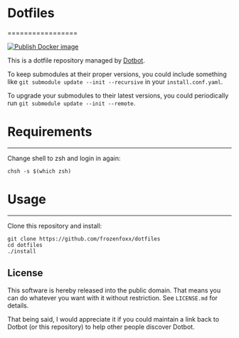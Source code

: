 # Dotfiles
=================

[![Publish Docker image](https://github.com/frozenfoxx/dotfiles/actions/workflows/publish.yml/badge.svg)](https://github.com/frozenfoxx/dotfiles/actions/workflows/publish.yml)

This is a dotfile repository managed by [Dotbot][dotbot].

To keep submodules at their proper versions, you could include something like
`git submodule update --init --recursive` in your `install.conf.yaml`.

To upgrade your submodules to their latest versions, you could periodically run
`git submodule update --init --remote`.

# Requirements
-------
Change shell to zsh and login in again:

```shell
chsh -s $(which zsh)
```

# Usage
-------
Clone this repository and install:

```shell
git clone https://github.com/frozenfoxx/dotfiles
cd dotfiles
./install
```

License
-------

This software is hereby released into the public domain. That means you can do
whatever you want with it without restriction. See `LICENSE.md` for details.

That being said, I would appreciate it if you could maintain a link back to
Dotbot (or this repository) to help other people discover Dotbot.

[dotbot]: https://github.com/anishathalye/dotbot
